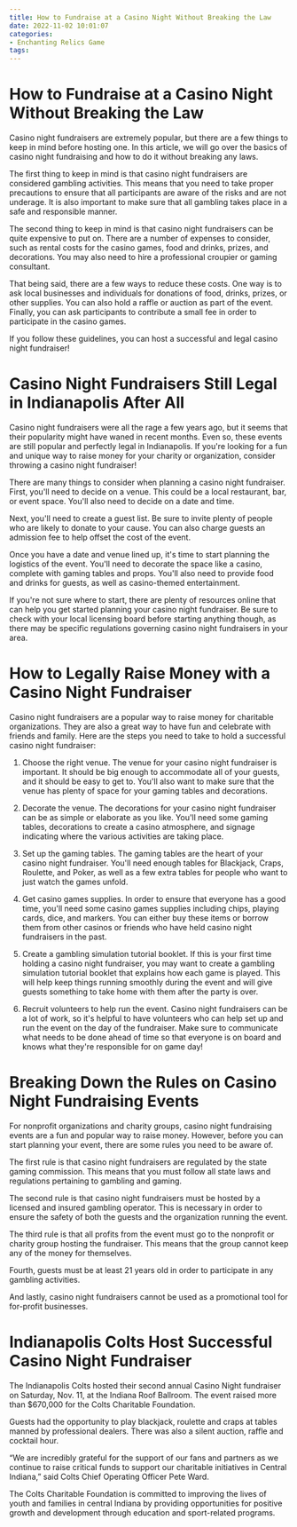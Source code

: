 ```yaml
---
title: How to Fundraise at a Casino Night Without Breaking the Law
date: 2022-11-02 10:01:07
categories:
- Enchanting Relics Game
tags:
---
```



#  How to Fundraise at a Casino Night Without Breaking the Law

Casino night fundraisers are extremely popular, but there are a few things to keep in mind before hosting one. In this article, we will go over the basics of casino night fundraising and how to do it without breaking any laws.

The first thing to keep in mind is that casino night fundraisers are considered gambling activities. This means that you need to take proper precautions to ensure that all participants are aware of the risks and are not underage. It is also important to make sure that all gambling takes place in a safe and responsible manner.

The second thing to keep in mind is that casino night fundraisers can be quite expensive to put on. There are a number of expenses to consider, such as rental costs for the casino games, food and drinks, prizes, and decorations. You may also need to hire a professional croupier or gaming consultant.

That being said, there are a few ways to reduce these costs. One way is to ask local businesses and individuals for donations of food, drinks, prizes, or other supplies. You can also hold a raffle or auction as part of the event. Finally, you can ask participants to contribute a small fee in order to participate in the casino games.

If you follow these guidelines, you can host a successful and legal casino night fundraiser!

#  Casino Night Fundraisers Still Legal in Indianapolis After All

Casino night fundraisers were all the rage a few years ago, but it seems that their popularity might have waned in recent months. Even so, these events are still popular and perfectly legal in Indianapolis. If you're looking for a fun and unique way to raise money for your charity or organization, consider throwing a casino night fundraiser!

There are many things to consider when planning a casino night fundraiser. First, you'll need to decide on a venue. This could be a local restaurant, bar, or event space. You'll also need to decide on a date and time.

Next, you'll need to create a guest list. Be sure to invite plenty of people who are likely to donate to your cause. You can also charge guests an admission fee to help offset the cost of the event.

Once you have a date and venue lined up, it's time to start planning the logistics of the event. You'll need to decorate the space like a casino, complete with gaming tables and props. You'll also need to provide food and drinks for guests, as well as casino-themed entertainment.

If you're not sure where to start, there are plenty of resources online that can help you get started planning your casino night fundraiser. Be sure to check with your local licensing board before starting anything though, as there may be specific regulations governing casino night fundraisers in your area.

#  How to Legally Raise Money with a Casino Night Fundraiser

Casino night fundraisers are a popular way to raise money for charitable organizations. They are also a great way to have fun and celebrate with friends and family. Here are the steps you need to take to hold a successful casino night fundraiser:

1. Choose the right venue. The venue for your casino night fundraiser is important. It should be big enough to accommodate all of your guests, and it should be easy to get to. You'll also want to make sure that the venue has plenty of space for your gaming tables and decorations.

2. Decorate the venue. The decorations for your casino night fundraiser can be as simple or elaborate as you like. You'll need some gaming tables, decorations to create a casino atmosphere, and signage indicating where the various activities are taking place.

3. Set up the gaming tables. The gaming tables are the heart of your casino night fundraiser. You'll need enough tables for Blackjack, Craps, Roulette, and Poker, as well as a few extra tables for people who want to just watch the games unfold.

4. Get casino games supplies. In order to ensure that everyone has a good time, you'll need some casino games supplies including chips, playing cards, dice, and markers. You can either buy these items or borrow them from other casinos or friends who have held casino night fundraisers in the past.

5. Create a gambling simulation tutorial booklet. If this is your first time holding a casino night fundraiser, you may want to create a gambling simulation tutorial booklet that explains how each game is played. This will help keep things running smoothly during the event and will give guests something to take home with them after the party is over.

6. Recruit volunteers to help run the event. Casino night fundraisers can be a lot of work, so it's helpful to have volunteers who can help set up and run the event on the day of the fundraiser. Make sure to communicate what needs to be done ahead of time so that everyone is on board and knows what they're responsible for on game day!

#  Breaking Down the Rules on Casino Night Fundraising Events

For nonprofit organizations and charity groups, casino night fundraising events are a fun and popular way to raise money. However, before you can start planning your event, there are some rules you need to be aware of.

The first rule is that casino night fundraisers are regulated by the state gaming commission. This means that you must follow all state laws and regulations pertaining to gambling and gaming.

The second rule is that casino night fundraisers must be hosted by a licensed and insured gambling operator. This is necessary in order to ensure the safety of both the guests and the organization running the event.

The third rule is that all profits from the event must go to the nonprofit or charity group hosting the fundraiser. This means that the group cannot keep any of the money for themselves.

Fourth, guests must be at least 21 years old in order to participate in any gambling activities.

And lastly, casino night fundraisers cannot be used as a promotional tool for for-profit businesses.

#  Indianapolis Colts Host Successful Casino Night Fundraiser

The Indianapolis Colts hosted their second annual Casino Night fundraiser on Saturday, Nov. 11, at the Indiana Roof Ballroom. The event raised more than $670,000 for the Colts Charitable Foundation.

Guests had the opportunity to play blackjack, roulette and craps at tables manned by professional dealers. There was also a silent auction, raffle and cocktail hour.

“We are incredibly grateful for the support of our fans and partners as we continue to raise critical funds to support our charitable initiatives in Central Indiana,” said Colts Chief Operating Officer Pete Ward.

The Colts Charitable Foundation is committed to improving the lives of youth and families in central Indiana by providing opportunities for positive growth and development through education and sport-related programs.